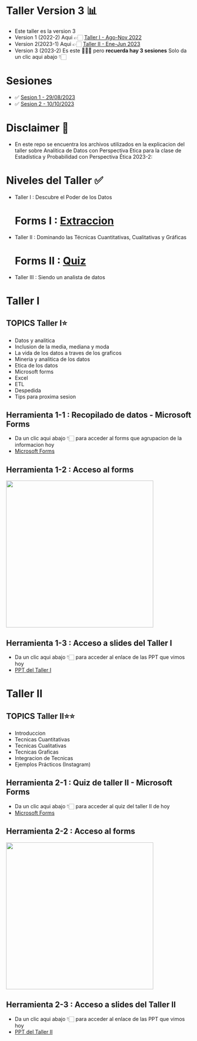 # Taller Version 3 📊
* Este taller es la version 3 
* Version 1 (2022-2) Aqui 👉🏻 [Taller I - Ago-Nov 2022](https://mailunicundiedu-my.sharepoint.com/:p:/g/personal/jcastilloa_ucundinamarca_edu_co/ESRBaJiU0BhCiRML12nrwGMBB3lLajx_1IRA6fDTMkohlA?e=uQCp5n)
* Version 2(2023-1) Aqui  👉🏻 [Taller II - Ene-Jun 2023](https://mailunicundiedu-my.sharepoint.com/:p:/g/personal/jcastilloa_ucundinamarca_edu_co/EXIvzxZo1CRMoTgW3mck4m4BKA2KApvILf4LbAFnP6uxZw?e=oMfw1L)
* Version 3 (2023-2) Es este 🙋🏼‍♀️ pero <strong>recuerda hay 3 sesiones</strong> Solo da un clic aqui abajo 👇🏻

# Sesiones

* ✅ [Sesion 1 - 29/08/2023](https://mailunicundiedu-my.sharepoint.com/:p:/g/personal/jcastilloa_ucundinamarca_edu_co/ESVFzezqG4ZJriQXsOXh5zIB8s0USI1DZZDP-mkd55u77g?e=KsegHd)
* ✅ [Sesion 2 - 10/10/2023](https://mailunicundiedu-my.sharepoint.com/:p:/g/personal/jcastilloa_ucundinamarca_edu_co/EcHxj38N3FlIpEi4rLSqK8UBmoJkMo8soZK21VIECW7uAw?e=uJEUri)

# Disclaimer 🎯
* En este repo se encuentra los archivos utilizados en la explicacion del taller sobre Analitica de Datos con Perspectiva Etica para la clase de Estadística  y Probabilidad con Perspectiva Ética 2023-2:

# Niveles del Taller ✅
* Taller I : Descubre el Poder de los Datos
  # Forms I : [Extraccion](https://forms.office.com/Pages/ResponsePage.aspx?id=oGfaB0MfjE6Xf1-ItkcO5piOJwLQXdNJg0MUKLXzOUZUM0s0WDFCRUxRMlZIVjVRMjI4SjRCOTVXVi4u)
* Taller II : Dominando las Técnicas Cuantitativas, Cualitativas y Gráficas
  # Forms II : [Quiz](https://forms.office.com/Pages/ResponsePage.aspx?id=oGfaB0MfjE6Xf1-ItkcO5piOJwLQXdNJg0MUKLXzOUZURVZBMDFQNlVUOVBNRzhPQ1NQTE5CSFhaRS4u)
* Taller III : Siendo un analista de datos

# Taller I

## TOPICS Taller I⭐️
* Datos y analitica
* Inclusion de la media, mediana y moda
* La vida de los datos a traves de los graficos
* Mineria y analitica de los datos
* Etica de los datos
* Microsoft forms
* Excel
* ETL
* Despedida
* Tips para proxima sesion

## Herramienta 1-1 : Recopilado de datos - Microsoft Forms
* Da un clic aqui abajo 👇🏻 para acceder al forms que agrupacion de la informacion hoy 
* [Microsoft Forms](https://forms.office.com/Pages/ResponsePage.aspx?id=oGfaB0MfjE6Xf1-ItkcO5piOJwLQXdNJg0MUKLXzOUZUM0s0WDFCRUxRMlZIVjVRMjI4SjRCOTVXVi4u)

## Herramienta 1-2 : Acceso al forms
<img align="center" width="400" src="https://user-images.githubusercontent.com/96964513/265598333-cf012a46-763a-4371-9fde-251c572ea068.png" />

## Herramienta 1-3 : Acceso a slides del Taller I
* Da un clic aqui abajo 👇🏻 para acceder al enlace de las PPT que vimos hoy 
* [PPT del Taller I](https://mailunicundiedu-my.sharepoint.com/:p:/g/personal/jcastilloa_ucundinamarca_edu_co/ESVFzezqG4ZJriQXsOXh5zIB8s0USI1DZZDP-mkd55u77g?rtime=2X1ixiKu20g)

# Taller II
## TOPICS Taller II⭐️⭐️
* Introduccion
* Tecnicas Cuantitativas
* Tecnicas Cualitativas
* Tecnicas Graficas
* Integracion de Tecnicas
* Ejemplos Prácticos (Instagram)

## Herramienta 2-1 : Quiz de taller II - Microsoft Forms
* Da un clic aqui abajo 👇🏻 para acceder al quiz del taller II de hoy 
* [Microsoft Forms](https://forms.office.com/Pages/ResponsePage.aspx?id=oGfaB0MfjE6Xf1-ItkcO5piOJwLQXdNJg0MUKLXzOUZURVZBMDFQNlVUOVBNRzhPQ1NQTE5CSFhaRS4u)

## Herramienta 2-2 : Acceso al forms

<img align="center" width="400" src="https://user-images.githubusercontent.com/96964513/273774532-dd2bea99-0435-4df8-af80-eb5fb17a97c0.png" />

## Herramienta 2-3 : Acceso a slides del Taller II
* Da un clic aqui abajo 👇🏻 para acceder al enlace de las PPT que vimos hoy 
* [PPT del Taller II](https://mailunicundiedu-my.sharepoint.com/:p:/g/personal/jcastilloa_ucundinamarca_edu_co/EcHxj38N3FlIpEi4rLSqK8UBmoJkMo8soZK21VIECW7uAw?e=uJEUri)
